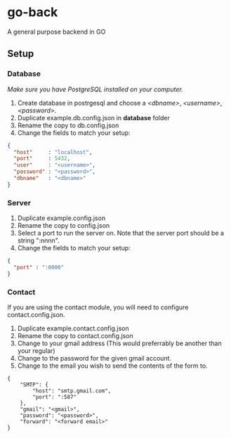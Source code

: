 # go-back
A general purpose backend in GO

## Setup

### Database
*Make sure you have PostgreSQL installed on your computer.*
1. Create database in postrgesql and choose a *\<dbname\>*, *\<username\>*, *\<password\>*.
2. Duplicate example.db.config.json in **database** folder
3. Rename the copy to db.config.json
4. Change the fields to match your setup:
```JSON
{
  "host"     : "localhost",
  "port"     : 5432,
  "user"     : "<username>",
  "password" : "<password>",
  "dbname"   : "<dbname>"
}
```
 
### Server
1. Duplicate example.config.json
2. Rename the copy to config.json
3. Select a port to run the server on. Note that the server port should be a string ":nnnn".
4. Change the fields to match your setup:
```JSON
{
  "port" : ":0000"
}
```
### Contact
If you are using the contact module, you will need to configure contact.config.json.
1. Duplicate example.contact.config.json
2. Rename the copy to contact.config.json
3. Change <gmail> to your gmail address (This would preferrably be another than your regular)
4. Change <password> to the password for the given gmail account.
5. Change <forward email> to the email you wish to send the contents of the form to.
```
{
	"SMTP": {
		"host": "smtp.gmail.com",
		"port": ":587"
	},
	"gmail": "<gmail>",
	"password": "<password>",
	"forward": "<forward email>"
}
```
